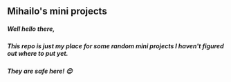 ## Mihailo's mini projects

##### Well hello there, 
##### This repo is just my place for some random mini projects I haven't figured out where to put yet. 

##### They are safe here! 😌
